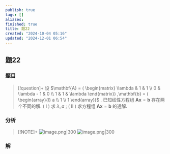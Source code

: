 ```yaml
---
publish: true
tags: []
aliases: 
finished: true
title: 题22
created: "2024-10-04 05:16"
updated: "2024-12-01 06:54"
---
```

## 题22
### 题目
> [!question]+
> 设 $\mathbf{A} = ( \begin{matrix} \lambda & 1 & 1 \\  0 & \lambda  - 1 & 0 \\  1 & 1 & \lambda  \end{matrix}) ,\mathbf{b} = ( \begin{array}{l} a \\  1 \\  1 \end{array})$ . 已知线性方程组 $\mathbf{A}\mathbf{x} = \mathbf{b}$ 存在两个不同的解.
> ( I ) 求 $\lambda ,a$ ;
> ( II ) 求方程组 $\mathbf{A}\mathbf{x} = \mathbf{b}$ 的通解.
### 分析
> [!NOTE]+
> ![image.png|300](https://img.hwenyi.tech/202411012106352.webp)
> ![image.png|300](https://img.hwenyi.tech/202411012107838.webp)
### 解